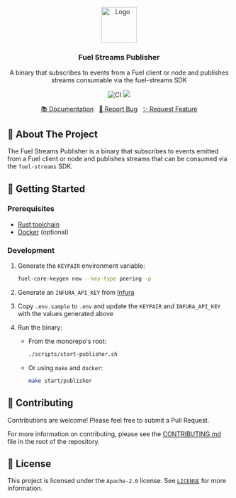 <br/>
<div align="center">
<a href="https://github.com/fuellabs/data-systems">
<img src="https://global.discourse-cdn.com/business6/uploads/fuel/original/2X/5/57d5a345cc15a64b636e0d56e042857f8a0e80b1.png" alt="Logo" width="80" height="80">
</a>
<h3 align="center">Fuel Streams Publisher</h3>
<p align="center">
A binary that subscribes to events from a Fuel client or node and publishes streams consumable via the fuel-streams SDK
<br/>
<p align="center">
    <a href="https://github.com/FuelLabs/data-systems/actions/workflows/ci.yaml" style="text-decoration: none;">
        <img src="https://github.com/FuelLabs/data-systems/actions/workflows/ci.yaml/badge.svg?branch=main" alt="CI">
    </a>
    <a href="https://codecov.io/gh/FuelLabs/data-systems" style="text-decoration: none;">
        <img src="https://codecov.io/gh/FuelLabs/data-systems/graph/badge.svg?token=1zna00scwj"/>
    </a>
</p>
<a href="https://github.com/fuellabs/data-systems/tree/main/crates/fuel-streams-publisher">📚 Documentation</a>
<span>&nbsp;</span>
<a href="https://github.com/fuellabs/data-systems/issues/new?labels=bug&template=bug-report---.md">🐛 Report Bug</a>
<span>&nbsp;</span>
<a href="https://github.com/fuellabs/data-systems/issues/new?labels=enhancement&template=feature-request---.md">✨ Request Feature</a>
</p>
</div>

## 📝 About The Project

The Fuel Streams Publisher is a binary that subscribes to events emitted from a Fuel client or node and publishes streams that can be consumed via the `fuel-streams` SDK.

## 🚀 Getting Started

### Prerequisites

-   [Rust toolchain](https://www.rust-lang.org/tools/install)
-   [Docker](https://www.docker.com/get-started/) (optional)

### Development

1. Generate the `KEYPAIR` environment variable:

    ```sh
    fuel-core-keygen new --key-type peering -p
    ```

2. Generate an `INFURA_API_KEY` from [Infura](https://app.infura.io/)

3. Copy `.env.sample` to `.env` and update the `KEYPAIR` and `INFURA_API_KEY` with the values generated above

4. Run the binary:

    - From the monorepo's root:

        ```sh
        ./scripts/start-publisher.sh
        ```

    - Or using `make` and `docker`:

        ```sh
        make start/publisher
        ```

## 🤝 Contributing

Contributions are welcome! Please feel free to submit a Pull Request.

For more information on contributing, please see the [CONTRIBUTING.md](../../CONTRIBUTING.md) file in the root of the repository.

## 📜 License

This project is licensed under the `Apache-2.0` license. See [`LICENSE`](../../LICENSE) for more information.
